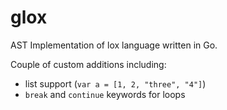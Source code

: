 # glox

AST Implementation of lox language written in Go.

Couple of custom additions including:
 * list support (`var a = [1, 2, "three", "4"]`)
 * `break` and `continue` keywords for loops